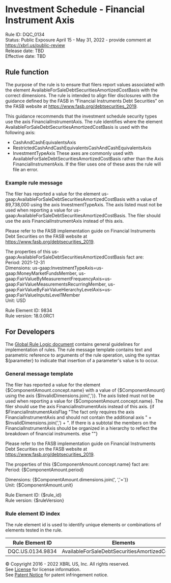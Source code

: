 # Investment Schedule - Financial Instrument Axis  
Rule ID: DQC_0134  
Status: Public Exposure April 15 - May 31, 2022 - provide comment at https://xbrl.us/public-review  
Release date: TBD  
Effective date: TBD  
  
## Rule function
The purpose of the rule is to ensure that filers report values associated with the element AvailableForSaleDebtSecuritiesAmortizedCostBasis with the correct dimensions.  The rule is intended to align filer disclosures with the guidance defined by the FASB in “Financial Instruments Debt Securities” on the FASB website at https://www.fasb.org/debtsecurities_2019.

This guidance recommends that the investment schedule security types use the axis FinancialInstrumentAxis. The rule identifies where the element AvailableForSaleDebtSecuritiesAmortizedCostBasis is used with the following axis:
  - CashAndCashEquivalentsAxis
  - RestrictedCashAndCashEquivalentsCashAndCashEquivalentsAxis
  - InvestmentTypeAxis
These axes are commonly used with AvailableForSaleDebtSecuritiesAmortizedCostBasis rather than the Axis FinancialInstrumentAxis. If the filer uses one of these axes the rule will file an error.

### Example rule message
The filer has reported a value for the element us-gaap:AvailableForSaleDebtSecuritiesAmortizedCostBasis with a value of 89,738,000  using the axis InvestmentTypeAxis. The axis listed must not be used when reporting a value for us-gaap:AvailableForSaleDebtSecuritiesAmortizedCostBasis. The filer should use the axis FinancialInstrumentAxis instead of this axis. 

Please refer to the FASB implementation guide on Financial Instruments Debt Securities on the FASB website at https://www.fasb.org/debtsecurities_2019.

The properties of this us-gaap:AvailableForSaleDebtSecuritiesAmortizedCostBasis fact are:  
Period: 2021-12-31  
Dimensions: us-gaap:InvestmentTypeAxis=us-gaap:MoneyMarketFundsMember, us-gaap:FairValueByMeasurementFrequencyAxis=us-gaap:FairValueMeasurementsRecurringMember, us-gaap:FairValueByFairValueHierarchyLevelAxis=us-gaap:FairValueInputsLevel1Member  
Unit: USD
  
Rule Element ID: 9834  
Rule version: 18.0.0RC1

## For Developers  
The [Global Rule Logic document](https://github.com/DataQualityCommittee/dqc_us_rules/blob/master/docs/GlobalRuleLogic.md) contains general guidelines for implementation of rules. The rule message template contains text and parametric reference to arguments of the rule operation, using the syntax ${parameter} to indicate that insertion of a parameter's value is to occur.  
  
### General message template 
The filer has reported a value for the element {$ComponentAmount.concept.name} with a value of {$ComponentAmount}  using the axis {$InvalidDimensions.join(',')}. The axis listed must not be used when reporting a value for {$ComponentAmount.concept.name}. The filer should use the axis FinancialInstrumentAxis instead of this axis. 
{if $FinancialInstrumentAxisFlag "The fact only requires the axis FinancialInstrumentAxis and should not contain the additional axis " + $InvalidDimensions.join(',') + ". If there is a subtotal the members on the FinancialInstrumentAxis should be organized in a hierarchy to reflect the breakdown of financial instruments. else ""} 

Please refer to the FASB implementation guide on Financial Instruments Debt Securities on the FASB website at https://www.fasb.org/debtsecurities_2019.

The properties of this {$ComponentAmount.concept.name} fact are:  
Period: {$ComponentAmount.period}
  
Dimensions: {$ComponentAmount.dimensions.join(', ','=')}  
Unit: {$ComponentAmount.unit}
  
Rule Element ID: {$rule_id}  
Rule version: {$ruleVersion}

### Rule element ID index  
The rule element id is used to identify unique elements or combinations of elements tested in the rule.

|Rule Element ID|Elements|
|--- |--- |
|DQC.US.0134.9834|AvailableForSaleDebtSecuritiesAmortizedCostBasis|

© Copyright 2016 - 2022 XBRL US, Inc. All rights reserved.   
See [License](https://xbrl.us/dqc-license) for license information.  
See [Patent Notice](https://xbrl.us/dqc-patent) for patent infringement notice.  
